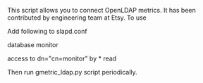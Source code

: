 This script allows you to connect OpenLDAP metrics. It has been contributed
by engineering team at Etsy. To use 

Add following to slapd.conf

database    monitor

access to dn="cn=monitor"
   by * read

Then run gmetric_ldap.py script periodically.
